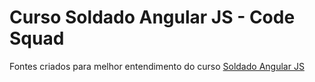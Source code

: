 # Curso Soldado Angular JS - Code Squad

Fontes criados para melhor entendimento do curso [Soldado Angular JS](https://github.com/lucassabreu/soldado-angular-js-code-squad)